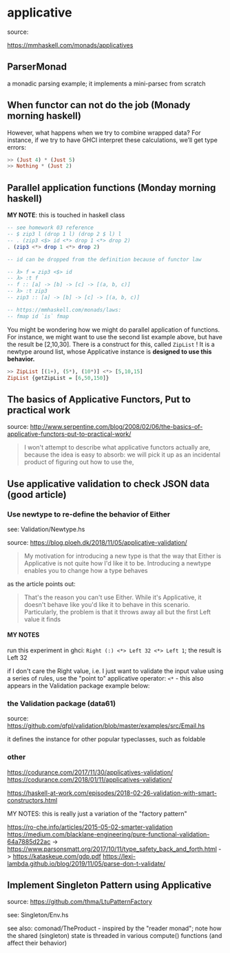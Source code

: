 # applicative

source:

<https://mmhaskell.com/monads/applicatives>

## ParserMonad

a monadic parsing example; it implements a mini-parsec from scratch

## When functor can not do the job (Monady morning haskell)

However, what happens when we try to combine wrapped data?
For instance, if we try to have GHCI interpret these calculations,
we’ll get type errors:

```haskell
>> (Just 4) * (Just 5)
>> Nothing * (Just 2)
```

## Parallel application functions (Monday morning haskell)

**MY NOTE**: this is touched in haskell class

```haskell
-- see homework 03 reference
-- $ zip3 l (drop 1 l) (drop 2 $ l) l
-- . (zip3 <$> id <*> drop 1 <*> drop 2)
. (zip3 <*> drop 1 <*> drop 2)

-- id can be dropped from the definition because of functor law

-- λ> f = zip3 <$> id
-- λ> :t f
-- f :: [a] -> [b] -> [c] -> [(a, b, c)]
-- λ> :t zip3
-- zip3 :: [a] -> [b] -> [c] -> [(a, b, c)]

-- https://mmhaskell.com/monads/laws:
-- fmap id `is` fmap
```

You might be wondering how we might do parallel application of functions.
For instance, we might want to use the second list example above, but
have the result be [2,10,30]. There is a construct for this, called
`ZipList` ! It is a newtype around list, whose Applicative instance
is **designed to use this behavior.**

```haskell
>> ZipList [(1+), (5*), (10*)] <*> [5,10,15]
ZipList {getZipList = [6,50,150]}
```

## The basics of Applicative Functors, Put to practical work

source: <http://www.serpentine.com/blog/2008/02/06/the-basics-of-applicative-functors-put-to-practical-work/>

> I won't attempt to describe what applicative functors actually
> are, because the idea is easy to absorb: we will pick it up as
> an incidental product of figuring out how to use the,

## Use applicative validation to check JSON data (good article)

### Use newtype to re-define the behavior of Either

see: Validation/Newtype.hs

source: <https://blog.ploeh.dk/2018/11/05/applicative-validation/>

> My motivation for introducing a new type is that the way that Either is Applicative is not quite how I'd like it to be. Introducing a newtype enables you to change how a type behaves

as the article points out:

> That's the reason you can't use Either. While it's Applicative, it doesn't behave like you'd like it to behave in this scenario. Particularly, the problem is that it throws away all but the first Left value it finds

#### MY NOTES

run this experiment in ghci: `Right (:) <*> Left 32 <*> Left 1`; the result is Left 32

if I don't care the Right value, i.e. I just want to validate the input
value using a series of rules, use the "point to" applicative operator:
`<*` - this also appears in the Validation package example below:

### the Validation package (data61)

source: <https://github.com/qfpl/validation/blob/master/examples/src/Email.hs>

it defines the instance for other popular typeclasses, such as foldable

### other

<https://codurance.com/2017/11/30/applicatives-validation/>
<https://codurance.com/2018/01/11/applicatives-validation/>

<https://haskell-at-work.com/episodes/2018-02-26-validation-with-smart-constructors.html>

MY NOTES: this is really just a variation of the "factory pattern"

<https://ro-che.info/articles/2015-05-02-smarter-validation>
<https://medium.com/blacklane-engineering/pure-functional-validation-64a7885d22ac>
-> https://www.parsonsmatt.org/2017/10/11/type_safety_back_and_forth.html
-> https://kataskeue.com/gdp.pdf
<https://lexi-lambda.github.io/blog/2019/11/05/parse-don-t-validate/>

## Implement Singleton Pattern using Applicative

source: <https://github.com/thma/LtuPatternFactory>

see: Singleton/Env.hs

see also: comonad/TheProduct - inspired by the "reader monad"; note
how the shared (singleton) state is threaded in various compute()
functions (and affect their behavior)
